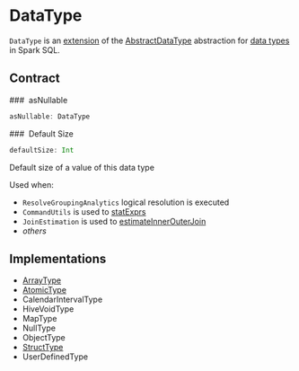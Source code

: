 # DataType

`DataType` is an [extension](#contract) of the [AbstractDataType](AbstractDataType.md) abstraction for [data types](#implementations) in Spark SQL.

## Contract

### <span id="asNullable"> asNullable

```scala
asNullable: DataType
```

### <span id="defaultSize"> Default Size

```scala
defaultSize: Int
```

Default size of a value of this data type

Used when:

* `ResolveGroupingAnalytics` logical resolution is executed
* `CommandUtils` is used to [statExprs](../CommandUtils.md#statExprs)
* `JoinEstimation` is used to [estimateInnerOuterJoin](../logical-operators/JoinEstimation.md#estimateInnerOuterJoin)
* _others_

## Implementations

* [ArrayType](ArrayType.md)
* [AtomicType](AtomicType.md)
* CalendarIntervalType
* HiveVoidType
* MapType
* NullType
* ObjectType
* [StructType](../StructType.md)
* UserDefinedType
